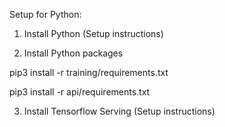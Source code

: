 
Setup for Python:

1. Install Python (Setup instructions)

2. Install Python packages

pip3 install -r training/requirements.txt

pip3 install -r api/requirements.txt

3. Install Tensorflow Serving (Setup instructions)
